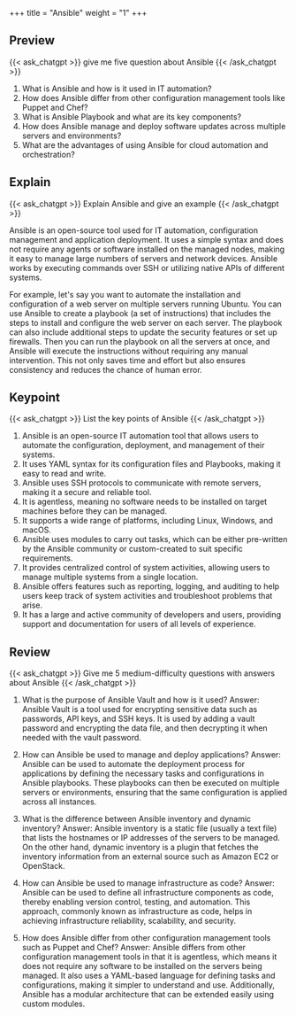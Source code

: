 +++
title = "Ansible"
weight = "1"
+++
## Preview
{{< ask_chatgpt >}}
give me five question about Ansible
{{< /ask_chatgpt >}}

1. What is Ansible and how is it used in IT automation?
2. How does Ansible differ from other configuration management tools like Puppet and Chef?
3. What is Ansible Playbook and what are its key components?
4. How does Ansible manage and deploy software updates across multiple servers and environments?
5. What are the advantages of using Ansible for cloud automation and orchestration?   

## Explain
{{< ask_chatgpt >}}
Explain Ansible and give an example
{{< /ask_chatgpt >}}

Ansible is an open-source tool used for IT automation, configuration management and application deployment. It uses a simple syntax and does not require any agents or software installed on the managed nodes, making it easy to manage large numbers of servers and network devices. Ansible works by executing commands over SSH or utilizing native APIs of different systems.

For example, let's say you want to automate the installation and configuration of a web server on multiple servers running Ubuntu. You can use Ansible to create a playbook (a set of instructions) that includes the steps to install and configure the web server on each server. The playbook can also include additional steps to update the security features or set up firewalls. Then you can run the playbook on all the servers at once, and Ansible will execute the instructions without requiring any manual intervention. This not only saves time and effort but also ensures consistency and reduces the chance of human error.   

## Keypoint
{{< ask_chatgpt >}}
List the key points of Ansible
{{< /ask_chatgpt >}}

1. Ansible is an open-source IT automation tool that allows users to automate the configuration, deployment, and management of their systems.
2. It uses YAML syntax for its configuration files and Playbooks, making it easy to read and write.
3. Ansible uses SSH protocols to communicate with remote servers, making it a secure and reliable tool.
4. It is agentless, meaning no software needs to be installed on target machines before they can be managed.
5. It supports a wide range of platforms, including Linux, Windows, and macOS.
6. Ansible uses modules to carry out tasks, which can be either pre-written by the Ansible community or custom-created to suit specific requirements.
7. It provides centralized control of system activities, allowing users to manage multiple systems from a single location.
8. Ansible offers features such as reporting, logging, and auditing to help users keep track of system activities and troubleshoot problems that arise.
9. It has a large and active community of developers and users, providing support and documentation for users of all levels of experience.   

## Review
{{< ask_chatgpt >}}
Give me 5 medium-difficulty questions with answers about Ansible
{{< /ask_chatgpt >}}

1. What is the purpose of Ansible Vault and how is it used?
Answer: Ansible Vault is a tool used for encrypting sensitive data such as passwords, API keys, and SSH keys. It is used by adding a vault password and encrypting the data file, and then decrypting it when needed with the vault password.

2. How can Ansible be used to manage and deploy applications?
Answer: Ansible can be used to automate the deployment process for applications by defining the necessary tasks and configurations in Ansible playbooks. These playbooks can then be executed on multiple servers or environments, ensuring that the same configuration is applied across all instances.

3. What is the difference between Ansible inventory and dynamic inventory?
Answer: Ansible inventory is a static file (usually a text file) that lists the hostnames or IP addresses of the servers to be managed. On the other hand, dynamic inventory is a plugin that fetches the inventory information from an external source such as Amazon EC2 or OpenStack.

4. How can Ansible be used to manage infrastructure as code?
Answer: Ansible can be used to define all infrastructure components as code, thereby enabling version control, testing, and automation. This approach, commonly known as infrastructure as code, helps in achieving infrastructure reliability, scalability, and security.

5. How does Ansible differ from other configuration management tools such as Puppet and Chef?
Answer: Ansible differs from other configuration management tools in that it is agentless, which means it does not require any software to be installed on the servers being managed. It also uses a YAML-based language for defining tasks and configurations, making it simpler to understand and use. Additionally, Ansible has a modular architecture that can be extended easily using custom modules.   

